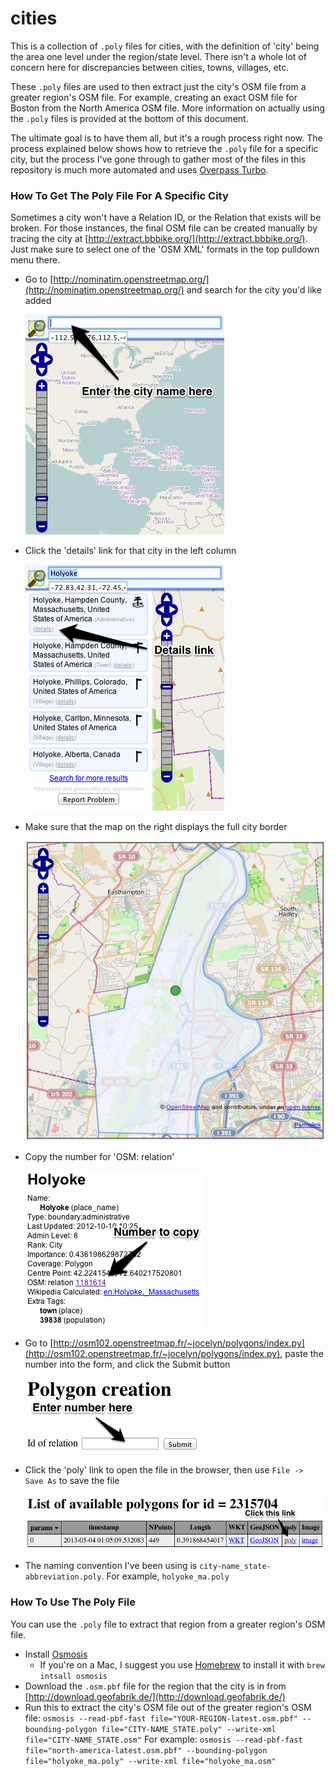 # cities

This is a collection of `.poly` files for cities, with the definition of 'city' being the area one level under the region/state level. There isn't a whole lot of concern here for discrepancies between cities, towns, villages, etc.

These `.poly` files are used to then extract just the city's OSM file from a greater region's OSM file. For example, creating an exact OSM file for Boston from the North America OSM file. More information on actually using the `.poly` files is provided at the bottom of this document.

The ultimate goal is to have them all, but it's a rough process right now. The process explained below shows how to retrieve the `.poly` file for a specific city, but the process I've gone through to gather most of the files in this repository is much more automated and uses [Overpass Turbo](http://overpass-turbo.eu/).

### How To Get The Poly File For A Specific City

Sometimes a city won't have a Relation ID, or the Relation that exists will be broken. For those instances, the final OSM file can be created manually by tracing the city at [http://extract.bbbike.org/](http://extract.bbbike.org/). Just make sure to select one of the 'OSM XML' formats in the top pulldown menu there.

* Go to [http://nominatim.openstreetmap.org/](http://nominatim.openstreetmap.org/) and search for the city you'd like added

    ![](images/howto1.png)

* Click the 'details' link for that city in the left column

    ![](images/howto2.png)

* Make sure that the map on the right displays the full city border

    ![](images/howto3.png)

* Copy the number for 'OSM: relation'

    ![](images/howto4.png)

* Go to [http://osm102.openstreetmap.fr/~jocelyn/polygons/index.py](http://osm102.openstreetmap.fr/~jocelyn/polygons/index.py), paste the number into the form, and click the Submit button

    ![](images/howto5.png)

* Click the 'poly' link to open the file in the browser, then use `File -> Save As` to save the file

    ![](images/howto6.png)

* The naming convention I've been using is `city-name_state-abbreviation.poly`. For example, `holyoke_ma.poly`

### How To Use The Poly File

You can use the `.poly` file to extract that region from a greater region's OSM file.

* Install [Osmosis](http://wiki.openstreetmap.org/wiki/Osmosis)
    * If you're on a Mac, I suggest you use [Homebrew](http://mxcl.github.io/homebrew/) to install it with `brew intsall osmosis`
* Download the `.osm.pbf` file for the region that the city is in from [http://download.geofabrik.de/](http://download.geofabrik.de/)
* Run this to extract the city's OSM file out of the greater region's OSM file:
`osmosis --read-pbf-fast file="YOUR-REGION-latest.osm.pbf" --bounding-polygon file="CITY-NAME_STATE.poly" --write-xml file="CITY-NAME_STATE.osm"`
For example:
`osmosis --read-pbf-fast file="north-america-latest.osm.pbf" --bounding-polygon file="holyoke_ma.poly" --write-xml file="holyoke_ma.osm"`
